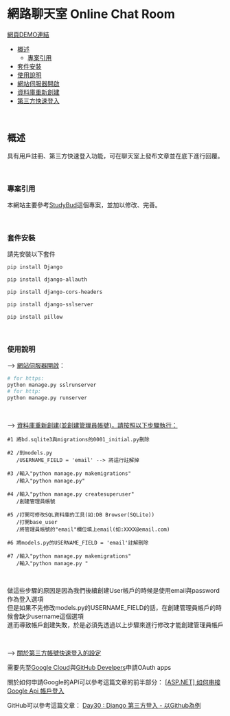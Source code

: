 # 網路聊天室 Online Chat Room  

[網頁DEMO連結](https://45f7-61-221-120-65.jp.ngrok.io/)  

* [概述](#overview)  
  * [專案引用](#site)  
* [套件安裝](#install)  
* [使用說明](#use)  
 * [網站伺服器開啟](#runserver)
 * [資料庫重新創建](#database)
 * [第三方快速登入](#thirdpartylogin)
  
<br>

<h2 id"overview">概述</h2>

具有用戶註冊、第三方快速登入功能，可在聊天室上發布文章並在底下進行回覆。

<br>

<h3 id"site">專案引用</h3>

本網站主要參考[StudyBud](https://github.com/divanov11/StudyBud/)這個專案，並加以修改、完善。

<br>

<h3 id"install">套件安裝</h3>  

請先安裝以下套件  

```bash
pip install Django  
```

```bash
pip install django-allauth  
```
```bash
pip install django-cors-headers  
```
```bash
pip install django-sslserver  
```
```bash
pip install pillow  
```
<br>
<h3 id"use">使用說明</h3>

--> [網站伺服器開啟](#runserver)：
```bash
# for https:
python manage.py sslrunserver
# for http:
python manage.py runserver
```
<br>

--> [資料庫重新創建(並創建管理員帳號)，請按照以下步驟執行：](#database)

```
#1 將bd.sqlite3與migrations的0001_initial.py刪除
```

```
#2 /到models.py
   /USERNAME_FIELD = 'email' --> 將這行註解掉
```

```
#3 /輸入"python manage.py makemigrations"
   /輸入"python manage.py"
```

```
#4 /輸入"python manage.py createsuperuser"
   /創建管理員帳號
```

```
#5 /打開可修改SQL資料庫的工具(如:DB Browser(SQLite))
   /打開base_user
   /將管理員帳號的"email"欄位填上email(如:XXXX@email.com)
```

```
#6 將models.py的USERNAME_FIELD = 'email'註解刪除
```

```
#7 /輸入"python manage.py makemigrations"
   /輸入"python manage.py "
```
<br>

做這些步驟的原因是因為我們後續創建User帳戶的時候是使用email與password作為登入選項  
但是如果不先修改models.py的USERNAME_FIELD的話，在創建管理員帳戶的時候會缺少username這個選項  
進而導致帳戶創建失敗，於是必須先透過以上步驟來進行修改才能創建管理員帳戶  

<br>

--> [關於第三方帳號快速登入的設定](#thirdpartylogin)

需要先至[Google Cloud](https://console.cloud.google.com/welcome?project=modified-badge-272616&hl=zh-tw)與[GitHub Develpers](https://github.com/settings/developers)申請OAuth apps

關於如何申請Google的API可以參考這篇文章的前半部分： [[ASP.NET] 如何串接 Google Api 帳戶登入](https://blog.hungwin.com.tw/aspnet-google-login/)

GitHub可以參考這篇文章： [Day30 : Django 第三方登入 - 以Github為例](https://ithelp.ithome.com.tw/articles/10206389)
